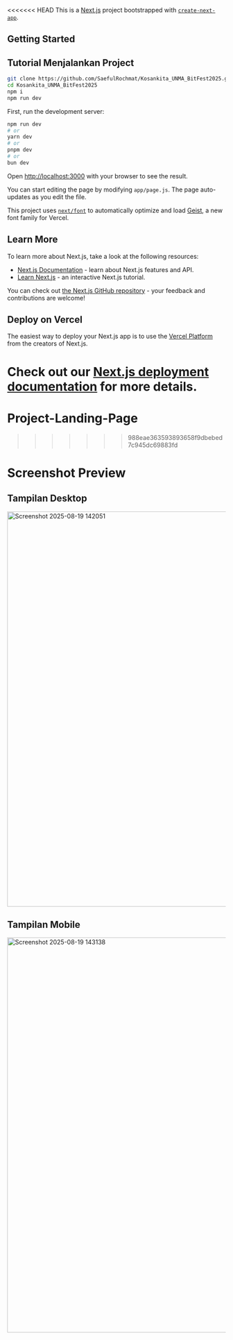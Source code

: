 <<<<<<< HEAD
This is a [Next.js](https://nextjs.org) project bootstrapped with [`create-next-app`](https://github.com/vercel/next.js/tree/canary/packages/create-next-app).

## Getting Started

## Tutorial Menjalankan Project
```bash
git clone https://github.com/SaefulRochmat/Kosankita_UNMA_BitFest2025.git
cd Kosankita_UNMA_BitFest2025
npm i
npm run dev
```

First, run the development server:

```bash
npm run dev
# or
yarn dev
# or
pnpm dev
# or
bun dev
```

Open [http://localhost:3000](http://localhost:3000) with your browser to see the result.

You can start editing the page by modifying `app/page.js`. The page auto-updates as you edit the file.

This project uses [`next/font`](https://nextjs.org/docs/app/building-your-application/optimizing/fonts) to automatically optimize and load [Geist](https://vercel.com/font), a new font family for Vercel.

## Learn More

To learn more about Next.js, take a look at the following resources:

- [Next.js Documentation](https://nextjs.org/docs) - learn about Next.js features and API.
- [Learn Next.js](https://nextjs.org/learn) - an interactive Next.js tutorial.

You can check out [the Next.js GitHub repository](https://github.com/vercel/next.js) - your feedback and contributions are welcome!

## Deploy on Vercel

The easiest way to deploy your Next.js app is to use the [Vercel Platform](https://vercel.com/new?utm_medium=default-template&filter=next.js&utm_source=create-next-app&utm_campaign=create-next-app-readme) from the creators of Next.js.

Check out our [Next.js deployment documentation](https://nextjs.org/docs/app/building-your-application/deploying) for more details.
=======
# Project-Landing-Page
>>>>>>> 988eae363593893658f9dbebed7c945dc69883fd
# Screenshot Preview
## Tampilan Desktop
<img width="1920" height="911" alt="Screenshot 2025-08-19 142051" src="https://github.com/user-attachments/assets/54b559a7-935f-41f9-b835-7d0dc853d85b" />

## Tampilan Mobile
<img width="1920" height="911" alt="Screenshot 2025-08-19 143138" src="https://github.com/user-attachments/assets/d85dcc6c-1dad-4b1e-8b0d-93c71485a5e2" />

